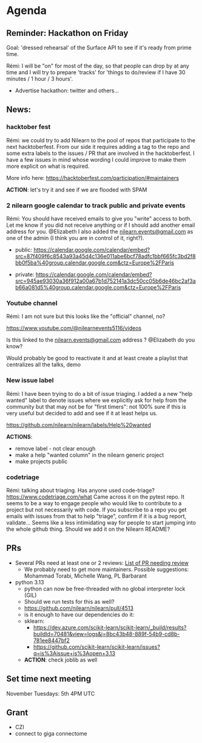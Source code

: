 # Agenda

## Reminder: Hackathon on Friday

Goal: 'dressed rehearsal' of the Surface API to see if it's ready from prime time.

Rémi: I will be "on" for most of the day, so that people can drop by at any time and I will try to prepare 'tracks' for 'things to do/review if I have 30 minutes / 1 hour / 3 hours'.

- Advertise hackathon: twitter and others...

## News:

### hacktober fest

Rémi: we could try to add Nilearn to the pool of repos that participate to the next hacktoberfest. From our side it requires adding a tag to the repo and some extra labels to the issues / PR that are involved in the hacktoberfest. I have a few issues in mind whose wording I could improve to make them more explicit on what is required.

More info here: https://hacktoberfest.com/participation/#maintainers

**ACTION**: let's try it and see if we are flooded with SPAM

### 2 nilearn google calendar to track public and private events

Rémi: You should have received emails to give you "write" access to both. Let me know if you did not receive anything or if I should add another email address for you. @Elizabeth I also added the nilearn.events@gmail.com as one of the admin (I think you are in control of it, right?).
 
  - public: https://calendar.google.com/calendar/embed?src=87f409f6c8543a93a45d4c136e011abe6bcf78adfc1bbf665fc3bd2f8bb0f5ba%40group.calendar.google.com&ctz=Europe%2FParis

  - private: https://calendar.google.com/calendar/embed?src=945ae93030a36f912a00a67b1d752141a3dc50cc05b6de46bc2af3ab66a081d5%40group.calendar.google.com&ctz=Europe%2FParis

### Youtube channel

Rémi: I am not sure but this looks like the "official" channel, no?

https://www.youtube.com/@nilearnevents5116/videos

Is this linked to the nilearn.events@gmail.com address ? @Elizabeth do you know?

Would probably be good to reactivate it and at least create a playlist that centralizes all the talks, demo

### New issue label

Rémi: I have been trying to do a bit of issue triaging. I added a a new "help wanted" label to denote issues where we explicitly ask for help from the community but that may not be for "first timers": not 100% sure if this is very useful but decided to add and see if it at least helps us.

https://github.com/nilearn/nilearn/labels/Help%20wanted

**ACTIONS**:
- remove label - not clear enough
- make a help "wanted column" in the nilearn generic project
- make projects public

### codetriage

Rémi: talking about triaging. Has anyone used code-triage? https://www.codetriage.com/what Came across it on the pytest repo. It seems to be a way to engage people who would like to contribute to a project but not necessarily with code. If you subscribe to a repo you get emails with issues from that to help "triage", confirm if it is a bug report, validate... Seems like a less intimidating way for people to start jumping into the whole github thing. Should we add it on the Nilearn README?

## PRs

- Several PRs need at least one or 2 reviews: [List of PR needing review](https://github.com/nilearn/nilearn/pulls?q=is%3Apr+is%3Aopen+label%3A%22Review+required%22)
  - We probably need to get more maintainers. Possible suggestions: Mohammad Torabi, Michelle Wang, PL Barbarant
- python 3.13
  -  python can now be free-threaded with no global interpreter lock (GIL)
  -  Should we run tests for this as well?
  -  https://github.com/nilearn/nilearn/pull/4513
  -  is it enough to have our dependencies do it:
    - sklearn: 
      - https://dev.azure.com/scikit-learn/scikit-learn/_build/results?buildId=70481&view=logs&j=8bc43b48-889f-54b9-cd8b-781ee8447bf2  
      - https://github.com/scikit-learn/scikit-learn/issues?q=is%3Aissue+is%3Aopen+3.13
  - **ACTION**: check joblib as well 

## Set time next meeting
 
November Tuesdays: 5th 4PM UTC 
 
## Grant

- CZI
- connect to giga connectome